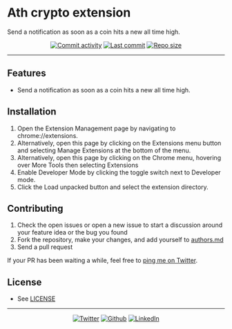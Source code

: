 # Ath crypto extension
Send a notification as soon as a coin hits a new all time high.

<p align="center" >
  <a href="https://github.com/PABourdais/ath-crypto-extension/commits/master"><img src="https://img.shields.io/github/commit-activity/m/PABourdais/ath-crypto-extension.svg?style=flat-square" alt="Commit activity"></a>
  <a href="https://github.com/PABourdais/ath-crypto-extension/commits/master"><img src="https://img.shields.io/github/last-commit/PABourdais/ath-crypto-extension.svg?style=flat-square" alt="Last commit"></a>
  <a href="https://github.com/PABourdais/ath-crypto-extension/"><img src="https://img.shields.io/github/repo-size/PABourdais/ath-crypto-extension.svg?style=flat-square" alt="Repo size"></a>
</p>

---

Features
--------

- Send a notification as soon as a coin hits a new all time high.


Installation
--------

1. Open the Extension Management page by navigating to chrome://extensions.
2.  Alternatively, open this page by clicking on the Extensions menu button and selecting Manage Extensions at the bottom of the menu.
3. Alternatively, open this page by clicking on the Chrome menu, hovering over More Tools then selecting Extensions
4. Enable Developer Mode by clicking the toggle switch next to Developer mode.
5. Click the Load unpacked button and select the extension directory.


Contributing
------------

1. Check the open issues or open a new issue to start a discussion around
   your feature idea or the bug you found
2. Fork the repository, make your changes, and add yourself to [authors.md](authors.md)
3. Send a pull request

If your PR has been waiting a while, feel free to [ping me on Twitter](https://twitter.com/pa_brds).

License
------------

- See [LICENSE](/LICENSE)

---

<p align="center" >
  <a href="https://twitter.com/pa_brds"><img src="https://img.shields.io/twitter/follow/pa_brds.svg?style=social" alt="Twitter"></a>
  <a href="https://github.com/PABourdais/"><img src="https://img.shields.io/github/followers/PABourdais.svg?style=social" alt="Github"></a>
  <a href="https://www.linkedin.com/in/p-a-bourdais/"><img src="https://img.shields.io/badge/LinkedIn-blue?style=social&logo=linkedin&labelColor=blue" alt="LinkedIn"></a>
</p>